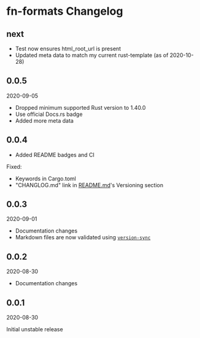 # fn-formats Changelog

<!-- markdownlint-disable no-trailing-punctuation -->

## next

* Test now ensures html_root_url is present
* Updated meta data to match my current rust-template (as of 2020-10-28)

## 0.0.5

2020-09-05

* Dropped minimum supported Rust version to 1.40.0
* Use official Docs.rs badge
* Added more meta data

## 0.0.4

* Added README badges and CI

Fixed:

* Keywords in Cargo.toml
* "CHANGLOG.md" link in [README.md](README.md)'s Versioning section

## 0.0.3

2020-09-01

* Documentation changes
* Markdown files are now validated using [`version-sync`](https://docs.rs/version-sync)

## 0.0.2

2020-08-30

* Documentation changes

## 0.0.1

2020-08-30

Initial unstable release

